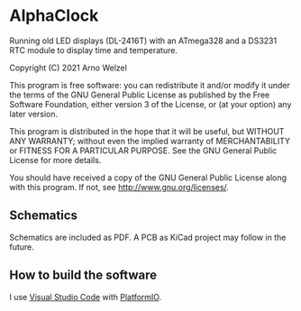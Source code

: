 # AlphaClock

Running old LED displays (DL-2416T) with an ATmega328 and a DS3231 RTC module to display time and temperature.

Copyright (C) 2021 Arno Welzel

This program is free software: you can redistribute it and/or modify it under the terms of the GNU General Public License as published by the Free Software Foundation, either version 3 of the License, or (at your option) any later version.

This program is distributed in the hope that it will be useful, but WITHOUT ANY WARRANTY; without even the implied warranty of MERCHANTABILITY or FITNESS FOR A PARTICULAR PURPOSE. See the GNU General Public License for more details.

You should have received a copy of the GNU General Public License along with this program. If not, see http://www.gnu.org/licenses/.

## Schematics

Schematics are included as PDF. A PCB as KiCad project may follow in the future.

## How to build the software

I use [Visual Studio Code](https://code.visualstudio.com) with [PlatformIO](https://platformio.org).
